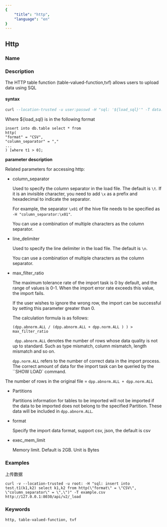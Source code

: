 ```yaml
---
{
    "title": "http",
    "language": "en"
}
---
```


<!--
Licensed to the Apache Software Foundation (ASF) under one
or more contributor license agreements.  See the NOTICE file
distributed with this work for additional information
regarding copyright ownership.  The ASF licenses this file
to you under the Apache License, Version 2.0 (the
"License"); you may not use this file except in compliance
with the License.  You may obtain a copy of the License at

  http://www.apache.org/licenses/LICENSE-2.0

Unless required by applicable law or agreed to in writing,
software distributed under the License is distributed on an
"AS IS" BASIS, WITHOUT WARRANTIES OR CONDITIONS OF ANY
KIND, either express or implied.  See the License for the
specific language governing permissions and limitations
under the License.
-->

## Http

### Name

### Description

The HTTP table function (table-valued-function,tvf) allows users to upload data using SQL

#### syntax
```sql
curl --location-trusted -u user:passwd -H "sql: '${load_sql}'" -T data.csv http://127.0.0.1:8030/api/v2/_load
```

Where ${load_sql} is in the following format
```
insert into db.table select * from 
http(
"format" = "CSV", 
"column_separator" = ","
...
) [where t1 > 0];
```

**parameter description**

Related parameters for accessing http:
- column_separator

  Used to specify the column separator in the load file. The default is `\t`. If it is an invisible character, you need to add `\x` as a prefix and hexadecimal to indicate the separator.

  For example, the separator `\x01` of the hive file needs to be specified as `-H "column_separator:\x01"`.

  You can use a combination of multiple characters as the column separator.

- line_delimiter

  Used to specify the line delimiter in the load file. The default is `\n`.

  You can use a combination of multiple characters as the column separator.

- max_filter_ratio

  The maximum tolerance rate of the import task is 0 by default, and the range of values is 0-1. When the import error rate exceeds this value, the import fails.

  If the user wishes to ignore the wrong row, the import can be successful by setting this parameter greater than 0.

  The calculation formula is as follows:

  ``` (dpp.abnorm.ALL / (dpp.abnorm.ALL + dpp.norm.ALL ) ) > max_filter_ratio ```

  ``` dpp.abnorm.ALL``` denotes the number of rows whose data quality is not up to standard. Such as type mismatch, column mismatch, length mismatch and so on.

  ``` dpp.norm.ALL ``` refers to the number of correct data in the import process. The correct amount of data for the import task can be queried by the ``SHOW LOAD` command.

The number of rows in the original file = `dpp.abnorm.ALL + dpp.norm.ALL`

- Partitions

  Partitions information for tables to be imported will not be imported if the data to be imported does not belong to the specified Partition. These data will be included in `dpp.abnorm.ALL`.

- format

  Specify the import data format, support csv, json, the default is csv


- exec_mem_limit

  Memory limit. Default is 2GB. Unit is Bytes

### Examples

上传数据
```shell
curl -v --location-trusted -u root: -H "sql: insert into test.t1(k1,k2) select k1,k2 from http(\"format\" = \"CSV\", \"column_separator\" = \",\")" -T example.csv http://127.0.0.1:8030/api/v2/_load
```


### Keywords

    http, table-valued-function, tvf
